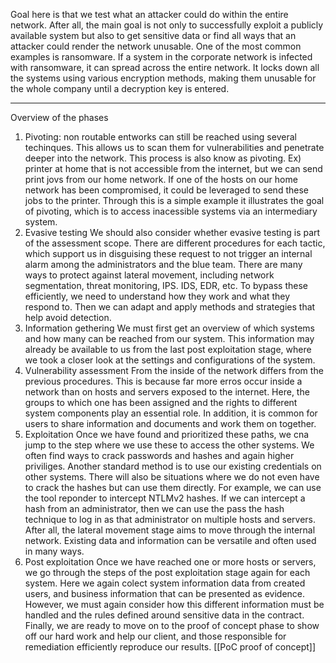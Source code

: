 Goal here is that we test what an attacker could do within the entire network. After all, the main goal is not only to successfully exploit a publicly available system but also to get sensitive data or find all ways that an attacker could render the network unusable. One of the most common examples is ransomware. If a system in the corporate network is infected with ransomware, it can spread across the entire network. It locks down all the systems using various encryption methods, making them unusable for the whole company until a decryption key is entered.

---
Overview of the phases
1. Pivoting: non routable entworks can still be reached using several techinques. This allows us to scan them for vulnerabilities and penetrate deeper into the network. This process is also know as pivoting. Ex) printer at home that is not accessible from the internet, but we can send print jovs from our home network. If one of the hosts on our home network has been compromised, it could be leveraged to send these jobs to the printer. Through this is a simple example it illustrates the goal of pivoting, which is to access inacessible systems via an intermediary system.
2. Evasive testing
   We should also consider whether evasive testing is part of the assessment scope. There are different procedures for each tactic, which support us in disguising these request to not trigger an internal alarm among the administrators and the blue team. There are many ways to protect against lateral movement, including network segmentation, threat monitoring, IPS. IDS, EDR, etc. To bypass these efficiently, we need to understand how they work and what they respond to. Then we can adapt and apply methods and strategies that help avoid detection.
3. Information gethering
   We must first get an overview of which systems and how many can be reached from our system. This information may already be available to us from the last post exploitation stage, where we took a closer look at the settings and configurations of the system. 
4. Vulnerability assessment
   From the inside of the network differs from the previous procedures. This is because far more erros occur inside a network than on hosts and servers exposed to the internet. Here, the groups to which one has been assigned and the rights to different system components play an essential role. In addition, it is common for users to share information and documents and work them on together. 
5. Exploitation
   Once we have found and prioritized these paths, we cna jump to the step where we use these to access the other systems. We often find ways to crack passwords and hashes and again higher priviliges. Another standard method is to use our existing credentials on other systems. There will also be situations where we do not even have to crack the hashes but can use them directly. For example, we can use the tool reponder to intercept NTLMv2 hashes. If we can intercept a hash from an administrator, then we can use the pass the hash technique to log in as that administrator on multiple hosts and servers. After all, the lateral movement stage aims to move through the internal network. Existing data and information can be versatile and often used in many ways. 
6. Post exploitation
   Once we have reached one or more hosts or servers, we go through the steps of the post exploitation stage again for each system. Here we again colect system information data from created users, and business information that can be presented as evidence. However, we must again consider how this different information must be handled and the rules defined around sensitive data in the contract. Finally, we are ready to move on to the proof of concept phase to show off our hard work and help our client, and those responsible for remediation efficiently reproduce our results. 
   [[PoC proof of concept]]